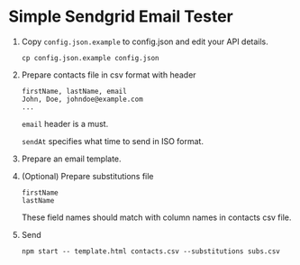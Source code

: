 # Simple Sendgrid Email Tester

1. Copy ```config.json.example``` to config.json and edit your API details.

    ```
    cp config.json.example config.json
    ```

2. Prepare contacts file in csv format with header   

    ```
    firstName, lastName, email
    John, Doe, johndoe@example.com
    ...
    ```
    `email` header is a must.

    `sendAt` specifies what time to send in ISO format.

3. Prepare an email template.

4. (Optional) Prepare substitutions file

    ```
    firstName
    lastName
    ```

    These field names should match with column names in contacts csv file.

5. Send

    ```
    npm start -- template.html contacts.csv --substitutions subs.csv
    ```
